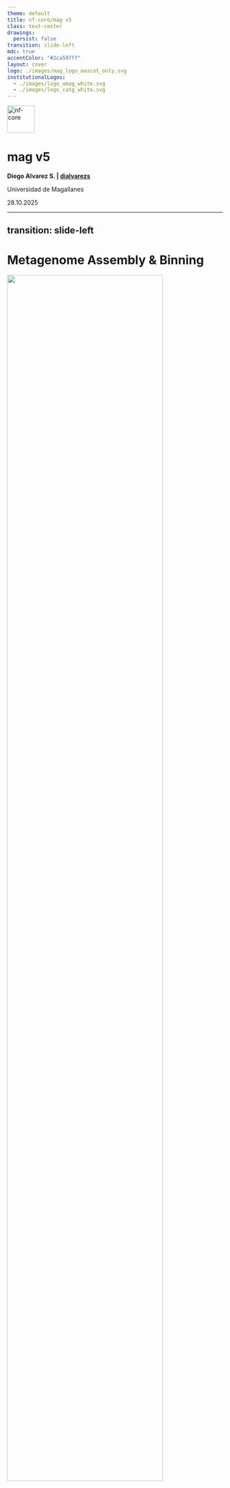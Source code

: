 ```yaml
---
theme: default
title: nf-core/mag v5
class: text-center
drawings:
  persist: false
transition: slide-left
mdc: true
accentColor: "#2ca597ff"
layout: cover
logo: ./images/mag_logo_mascot_only.svg
institutionalLogos:
  - ./images/logo_umag_white.svg
  - ./images/logo_catg_white.svg
---
```


<div class="text-center space-y-2">
  <div><img src="./images/nf-core_logo.svg" alt="nf-core" style="height: 4rem; display: inline-block;" /></div>
  <h1 class="!mb-0">mag v5</h1>
</div>

<div class="mt-10">

**Diego Alvarez S. | [<carbon-logo-github class="inline-block w-4 h-4 mb-0.75" /> dialvarezs](https://github.com/dialvarezs)**

<p>
  <span class="text-sm opacity-70">Universidad de Magallanes</span>
</p>

</div>

<div class="mt-12">

28.10.2025

</div>

<!--
-->

---
transition: slide-left
---

# Metagenome Assembly & Binning

<div class="mt-24 flex justify-center">
<img src="./images/binning.svg" style="width: 85%" />
</div>

<!--
-->

---
transition: slide-left
---

# History & Maintainers

<div class="grid grid-cols-[30%_70%] gap-6">

<div class="flex flex-col justify-start">

## Timeline

<div class="space-y-3 text-sm mt-4">

<div class="flex items-start gap-2">
<div class="text-xl">🚀</div>
<div>
<div class="font-bold">v1.0 - Dec 2019</div>
<div class="text-xs opacity-70 italic">Purple Corgi</div>
<div class="text-xs opacity-80">Hadrien Gourlé</div>
</div>
</div>

<div class="flex items-start gap-2">
<div class="text-xl">🚀</div>
<div>
<div class="font-bold">v2.0 - Jun 2021</div>
<div class="text-xs opacity-70 italic">Silver Swan</div>
<div class="text-xs opacity-80">Sabrina Krakau</div>
</div>
</div>

<div class="flex items-start gap-2">
<div class="text-xl">🚀</div>
<div>
<div class="font-bold">v3.0 - May 2024</div>
<div class="text-xs opacity-70 italic">Magenta Magpie</div>
<div class="text-xs opacity-80">James A. Fellows Yates</div>
</div>
</div>

<div class="flex items-start gap-2">
<div class="text-xl">🚀</div>
<div>
<div class="font-bold">v4.0 - May 2025</div>
<div class="text-xs opacity-70 italic">Blue Huemul</div>
<div class="text-xs opacity-80">James A. Fellows Yates</div>
</div>
</div>

<div class="flex items-start gap-2">
<div class="text-xl">🚀</div>
<div>
<div class="font-bold">v5.0 - Sep 2025</div>
<div class="text-xs opacity-70 italic">Green Squirrel</div>
<div class="text-xs opacity-80">James A. Fellows Yates</div>
</div>
</div>

</div>

</div>

<div>

## Current maintainers

<div>

<div class="grid grid-cols-3 gap-3 mt-4">

<div class="text-center">
<img src="./images/profiles/James.png" class="rounded-full w-20 h-20 mx-auto mb-1.5 object-cover" />
<div class="text-sm font-bold">James A. Fellows Yates</div>
<a href="https://github.com/jfy133" target="_blank" class="text-xs opacity-60 hover:opacity-100">@jfy133</a>
</div>

<div class="text-center">
<img src="./images/profiles/Jim.png" class="rounded-full w-20 h-20 mx-auto mb-1.5 object-cover" />
<div class="text-sm font-bold">Jim Downie</div>
<a href="https://github.com/prototaxites" target="_blank" class="text-xs opacity-60 hover:opacity-100">@prototaxites</a>
</div>

<div class="text-center">
<img src="./images/profiles/Daniel.png" class="rounded-full w-20 h-20 mx-auto mb-1.5 object-cover" />
<div class="text-sm font-bold">Daniel Straub</div>
<a href="https://github.com/d4straub" target="_blank" class="text-xs opacity-60 hover:opacity-100">@d4straub</a>
</div>

</div>

<div class="flex justify-center mt-3">
<div class="grid grid-cols-2 gap-3" style="width: 66.666%;">

<div class="text-center">
<img src="./images/profiles/Adam.png" class="rounded-full w-20 h-20 mx-auto mb-1.5 object-cover" />
<div class="text-sm font-bold">Adam Rosenbaum</div>
<a href="https://github.com/muabnezor" target="_blank" class="text-xs opacity-60 hover:opacity-100">@muabnezor</a>
</div>

<div class="text-center">
<img src="./images/profiles/Diego.png" class="rounded-full w-20 h-20 mx-auto mb-1.5 object-cover" />
<div class="text-sm font-bold">Diego Alvarez S.</div>
<a href="https://github.com/dialvarezs" target="_blank" class="text-xs opacity-60 hover:opacity-100">@dialvarezs</a>
</div>

</div>
</div>

</div>

<div class="mt-4 bg-gray-100 dark:bg-gray-800 rounded-lg p-3">
<div class="grid grid-cols-[auto_1fr_auto] gap-6 items-center">

<div class="text-sm font-bold opacity-70 whitespace-nowrap">Thanks! 🙏</div>

<div class="text-xs">
<span class="font-bold">Past maintainers</span><br />
Hadrien Gourlé, Sabrina Krakau, <br />
Maxime Borry
</div>

<div class="flex items-center gap-2 text-xs">
<img src="./images/profiles/other_contributors.png" class="h-15" />
<span class="whitespace-nowrap">+ many other contributors</span>
</div>

</div>
</div>

</div>

</div>

<!--
-->

---
transition: slide-left
---

# What's New?

<div class="grid grid-cols-2 gap-8 mt-6">

<div class="space-y-6">

<div class="bg-gradient-to-br from-teal-50 to-blue-50 dark:from-teal-900/30 dark:to-blue-900/30 rounded-lg p-4">
<div class="flex items-center gap-3 mb-3">
<h2 class="text-xl m-0">Long read assembly</h2>
</div>
<div class="text-base">Using <strong>Flye</strong> and/or <strong>MetaMDBG</strong></div>
</div>

<div class="bg-gradient-to-br from-teal-50 to-blue-50 dark:from-teal-900/30 dark:to-blue-900/30 rounded-lg p-4">
<div class="flex items-center gap-3 mb-3">
<h2 class="text-xl m-0">New tools</h2>
</div>
<div class="space-y-2 text-sm">
<div><span class="font-bold text-teal-700 dark:text-teal-300">Binners:</span> CONCOCT</div>
<div><span class="font-bold text-teal-700 dark:text-teal-300">Bin QC:</span> CheckM, CheckM2</div>
<div><span class="font-bold text-teal-700 dark:text-teal-300">Viral/eukaryotic MAGs:</span> geNomad, Tiara, MetaEuk</div>
<div><span class="font-bold text-teal-700 dark:text-teal-300">Depth normalisation:</span> BBNorm</div>
</div>
</div>

</div>

<div class="space-y-6">

<div class="bg-gradient-to-br from-teal-50 to-blue-50 dark:from-teal-900/30 dark:to-blue-900/30 rounded-lg p-4">
<div class="flex items-center gap-3 mb-3">
<h2 class="text-xl m-0">Updated tools / databases</h2>
</div>
<div class="text-base font-semibold">Basically everything!</div>
</div>

<div class="bg-gradient-to-br from-red-50 to-orange-50 dark:from-red-900/30 dark:to-orange-900/30 rounded-lg p-5">
<h2 class="text-xl font-bold m-0 mb-3" style="color: #c53939ff !important;">Deprecated</h2>
<div class="text-base font-bold">RAW read taxonomic profiling</div>
<div class="text-sm mt-2">→ Use <strong>nf-core/taxprofiler</strong> instead</div>
</div>

</div>

</div>

<!--
-->

---
transition: slide-left
---

# What's New?


<div class="bg-gradient-to-r from-teal-50 to-blue-50 dark:from-teal-900/30 dark:to-blue-900/30 rounded-xl p-10 max-w-4xl mt-6">

<h2 class="text-center mb-5">🚀 Just Released!</h2>
<h3 class="text-center mb-10">v5.1.0 - <span class="font-italic">Platinum Pudu</span></h3>

<div class="grid grid-cols-3 gap-12">

<div class="flex flex-col items-center text-center">
<div class="text-6xl mb-4">📦</div>
<div class="font-bold text-xl mb-2">New binner</div>
<div class="text-lg">COMEBin</div>
</div>

<div class="flex flex-col items-center text-center">
<div class="text-6xl mb-4">📚</div>
<div class="font-bold text-xl mb-2">Documentation</div>
<div>Usage of</div>
<div class="text-base font-mono bg-gray-200 dark:bg-gray-700 px-2 py-1 rounded mt-1 inline-block">*_percentidentity</div>
</div>



<div class="flex flex-col items-center text-center">
<div class="text-6xl mb-4">🐛</div>
<div class="font-bold text-xl mb-2">Bug fixes</div>
<div class="text-lg opacity-70">metaSPAdes CPUs config, LR assembly mode and more</div>
</div>

</div>

</div>


<!--
-->


---
transition: slide-left
---

# Codebase Improvements

<div class="text-lg mb-8 opacity-80">From v3.0 to v5.0</div>

<div class="grid grid-cols-2 gap-8">

<div class="space-y-6">

<div class="bg-gradient-to-br from-teal-50 to-blue-50 dark:from-teal-900/30 dark:to-blue-900/30 rounded-xl p-4">
<div class="flex items-center gap-3 mb-2">
<div class="text-4xl">📝</div>
<div>
<div class="text-3xl font-bold">1,106</div>
<div class="text-sm opacity-80">commits</div>
</div>
</div>
</div>

<div class="bg-gradient-to-br from-teal-50 to-blue-50 dark:from-teal-900/30 dark:to-blue-900/30 rounded-xl p-4">
<div class="flex items-center gap-3 mb-2">
<div class="text-4xl">📂</div>
<div>
<div class="text-3xl font-bold">626</div>
<div class="text-sm opacity-80">files changed</div>
</div>
</div>
</div>

<div class="bg-gradient-to-br from-teal-50 to-blue-50 dark:from-teal-900/30 dark:to-blue-900/30 rounded-xl p-4">
<div class="flex items-center gap-3 mb-2">
<div class="text-4xl">🧩</div>
<div>
<div class="text-3xl font-bold">-23</div>
<div class="text-sm opacity-80">local modules (migrated to nf-core ones)</div>
</div>
</div>
</div>

</div>

<div class="space-y-6">

<div class="bg-gradient-to-br from-teal-50 to-blue-50 dark:from-teal-900/30 dark:to-blue-900/30 rounded-xl p-4">
<div class="flex items-center gap-3 mb-2">
<div class="text-4xl">➕</div>
<div>
<div class="text-3xl font-bold text-green-600 dark:text-green-400">50,417</div>
<div class="text-sm opacity-80">additions</div>
</div>
</div>
</div>

<div class="bg-gradient-to-br from-teal-50 to-blue-50 dark:from-teal-900/30 dark:to-blue-900/30 rounded-xl p-4">
<div class="flex items-center gap-3 mb-2">
<div class="text-4xl">➖</div>
<div>
<div class="text-3xl font-bold text-red-600 dark:text-red-400">10,678</div>
<div class="text-sm opacity-80">deletions</div>
</div>
</div>
</div>


<div class="bg-gradient-to-br from-teal-50 to-blue-50 dark:from-teal-900/30 dark:to-blue-900/30 rounded-xl p-4">
<div class="flex items-center gap-3 mb-2">
<div class="text-4xl">⚙️</div>
<div>
<div class="text-3xl font-bold">11</div>
<div class="text-sm opacity-80">new subworkflows</div>
</div>
</div>
</div>

</div>

</div>

---
layout: full
transition: slide-left
---

# Previous Workflow (v4.0)

<div class="mt-2 flex justify-center">
<img src="./images/mag_workflow_v4_0_0.png" style="width: 90%" />
</div>

<!--
-->

---
transition: slide-left
layout: two-cols-header
---

# Longread only PR by @muabnezor

::left::
<div class="bg-gradient-to-br from-teal-50 to-blue-50 dark:from-teal-900/30 dark:to-blue-900/30 rounded-xl p-5">

- **Complete rebuild** of the pre-processing and assembly subworkflows
- **New tools** specific for long reads
- **New parameters**

</div>

<div class="bg-gradient-to-br from-teal-50 to-blue-50 dark:from-teal-900/30 dark:to-blue-900/30 rounded-xl p-5 mt-3">

- **~100 commits**
- **~5000 new lines**
- **~6 months** of development
- **200+ comments**

</div>


::right::

<img src="./images/lr_only_pr.png" class="rounded-lg shadow-xl" />

<style>
.slidev-layout.two-cols-header {
  grid-template-columns: 40% 60% !important;
  column-gap: 1rem !important;
}
</style>

<!--
-->

---
layout: full
transition: slide-left
---

# Current Workflow (v5.1)

<div class="mt--15 flex justify-center">
<img src="./images/mag_metromap_light.svg" style="width: 82%" />
</div>

<!--
-->

---
layout: full
transition: slide-left
---

# nf-core/mag v5.1 - Preprocessing

<div class="flex items-center justify-center h-full">
  <div style="width: 75%; height: 420px; overflow: hidden; position: relative;">
    <img src="./images/mag_metromap_light.svg" style="position: absolute; top: -130px; left: 50%; transform: translateX(-25%) scale(1); transform-origin: top center; max-width: none;" />
  </div>
</div>

<!--
-->

---
layout: full
transition: slide-left
---

# nf-core/mag v5.1 - Assembly and Annotation

<div class="flex items-center justify-center h-full">
  <div style="width: 90%; height: 310px; overflow: hidden; position: relative;">
    <img src="./images/mag_metromap_light.svg" style="position: absolute; top: -190px; left: 90%; transform: translateX(-89%) scale(1); transform-origin: top center; max-width: none;" />
  </div>
</div>

<!--
-->

---
layout: full
transition: slide-left
---

# nf-core/mag v5.1 - Binning and Refinement

<div class="flex items-center justify-center h-full">
  <div style="width: 80%; height: 300px; overflow: hidden; position: relative;">
    <img src="./images/mag_metromap_light.svg" style="position: absolute; top: -600px; left: 90%; transform: translateX(-45%) scale(1); transform-origin: top center; max-width: none;" />
  </div>
</div>

<!--
-->

---
layout: full
transition: slide-left
---

# nf-core/mag v5.1 - Bin QC and Taxonomy

<div class="flex items-center justify-center h-full">
  <div style="width: 27%; height: 450px; overflow: hidden; position: relative;">
    <img src="./images/mag_metromap_light.svg" style="position: absolute; top: -420px; left: 50%; transform: translateX(-59.4%) scale(0.8); transform-origin: top center; max-width: none;" />
  </div>
</div>

<!--
-->

---
transition: slide-left
---

# How to run nf-core/mag v5.1.0?

```bash
nextflow run nf-core/mag -r 5.1.0 \
  -profile <docker/singularity/.../institute> \
  --input samplesheet.csv \
  --outdir results/
```

Mixed short + long read samplesheet

```csv
sample,group,short_reads_1,short_reads_2,long_reads,short_reads_platform,long_reads_platform
sample1,0,data/sample1_R1.fastq.gz,data/sample1_R2.fastq.gz,data/sample1.fastq.gz,ILLUMINA,OXFORD_NANOPORE
sample2,0,data/sample2_R1.fastq.gz,data/sample2_R2.fastq.gz,data/sample2.fastq.gz,ILLUMINA,OXFORD_NANOPORE
sample3,1,data/sample3_R1.fastq.gz,data/sample3_R2.fastq.gz,,ILLUMINA,
```

Long read only, merging runs
```csv
sample,run,group,long_reads,long_reads_platform
sample1,1,0,data/sample1a.fastq.gz,OXFORD_NANOPORE
sample1,2,0,data/sample1b.fastq.gz,OXFORD_NANOPORE
sample2,0,0,data/sample2.fastq.gz,OXFORD_NANOPORE
sample3,1,0,data/sample3.fastq.gz,OXFORD_NANOPORE
```

<!--
-->

---
transition: slide-left
---

# What's Next?


| Feature                           | Planned | In Progress | On Review |
| --------------------------------- | :-----: | :---------: | :-------: |
| **MetaBinner**                    |    ✅    |      ✅      |     ✅     |
| **Bin QC by multiple tools**      |    ✅    |      ✅      |     ✅     |
| **BigMAG** compatibility          |    ✅    |      ✅      |           |
| **Hostile** for decontamination   |    ✅    |      ✅      |           |
| **nf-test** snapshots (Hackaton!) |    ✅    |      ✅      |           |
| **CoverM** for bin abundance      |    ✅    |             |           |


<!--
-->

---
layout: center
class: text-center
---

<div>
<img src="./images/mag_logo_mascot_only.svg" alt="nf-core" style="height: 8rem; display: inline-block;" />
</div>

# Thank you!

<div class="mt-12 space-y-8">

<div class="text-xl opacity-80">
Questions? Suggestions? Issues?
</div>

<div class="flex justify-center gap-12 text-lg">

<div>
<carbon-logo-github class="text-4xl mb-2" />
<div class="font-bold">GitHub</div>
<a href="https://github.com/nf-core/mag" target="_blank" class="text-teal-600 dark:text-teal-400 hover:underline">nf-core/mag</a>
</div>

<div>
<carbon-chat class="text-4xl mb-2" />
<div class="font-bold">Slack</div>
<a href="https://nfcore.slack.com/channels/mag" target="_blank" class="text-teal-600 dark:text-teal-400 hover:underline">#mag</a>
</div>

<div>
<carbon-document class="text-4xl mb-2" />
<div class="font-bold">Documentation</div>
<a href="https://nf-co.re/mag" target="_blank" class="text-teal-600 dark:text-teal-400 hover:underline">nf-co.re/mag</a>
</div>

</div>

</div>
